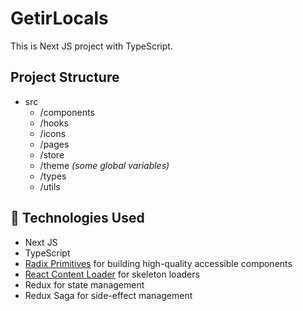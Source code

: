 # GetirLocals

This is Next JS project with TypeScript.

## Project Structure

- src
  - /components
  - /hooks
  - /icons
  - /pages
  - /store
  - /theme _(some global variables)_
  - /types
  - /utils

## 🧰 Technologies Used

- Next JS
- TypeScript
- [Radix Primitives](https://www.radix-ui.com/docs/primitives/overview/getting-started) for building high-quality accessible components
- [React Content Loader](https://skeletonreact.com) for skeleton loaders
- Redux for state management
- Redux Saga for side-effect management
